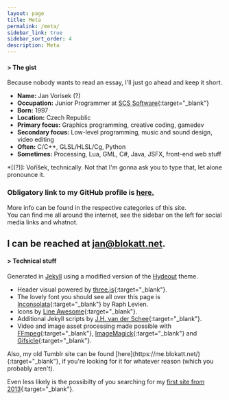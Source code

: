 ```yaml
---
layout: page
title: Meta
permalink: /meta/
sidebar_link: true
sidebar_sort_order: 4
description: Meta
---
```

<div class="subsection">
<h4 class="visual-title">&gt; The gist</h4>
Because nobody wants to read an essay, I'll just go ahead and keep it short.

- **Name:** Jan Vorisek (?)
- **Occupation:** Junior Programmer at [SCS Software](https://scssoft.com/){:target="_blank"}
- **Born:** 1997
- **Location:** Czech Republic
- **Primary focus:** Graphics programming, creative coding, gamedev
- **Secondary focus:** Low-level programming, music and sound design, video editing
- **Often:** C/C++, GLSL/HLSL/Cg, Python
- **Sometimes:** Processing, Lua, GML, C#, Java, JSFX, front-end web stuff

*[(?)]: Voříšek, technically. Not that I'm gonna ask you to type that, let alone pronounce it.

### Obligatory link to my GitHub profile is [here.](https://github.com/Blokatt)

More info can be found in the respective categories of this site.   
You can find me all around the internet, see the sidebar on the left for social media links and whatnot.

<h2>I can be reached at
<a href="&#109;&#97;&#105;&#108;&#116;&#111;&#58;&#106;&#97;&#110;&#64;&#98;&#108;&#111;&#107;&#97;&#116;&#116;&#46;&#110;&#101;&#116;">&#106;&#97;&#110;&#64;&#98;&#108;&#111;&#107;&#97;&#116;&#116;&#46;&#110;&#101;&#116;</a>.</h2>
</div>

<div class="subsection">
<h4 class="visual-title">&gt; Technical stuff</h4>

Generated in [Jekyll](https://jekyllrb.com/) using a modified version of the [Hydeout](https://github.com/fongandrew/hydeout) theme.

- Header visual powered by [three.js](https://threejs.org/){:target="_blank"}.
- The lovely font you should see all over this page is [Inconsolata](https://fonts.google.com/specimen/Inconsolata){:target="_blank"} by Raph Levien.
- Icons by [Line Awesome](https://icons8.com/line-awesome){:target="_blank"}.
- Additional Jekyll scripts by [J.H. van der Schee](https://jekyllcodex.org/){:target="_blank"}.
- Video and image asset processing made possible with [FFmpeg](https://ffmpeg.org/){:target="_blank"}, [ImageMagick](https://imagemagick.org/index.php){:target="_blank"} and [Gifsicle](https://www.lcdf.org/gifsicle/){:target="_blank"}.
</div>
<div class="subsection">
Also, my old Tumblr site can be found [here](https://me.blokatt.net/){:target="_blank"}, if you're looking for it for whatever reason (which you probably aren't).

Even less likely is the possibilty of you searching for my [first site from 2013](http://old.blokatt.net/){:target="_blank"}.
</div>